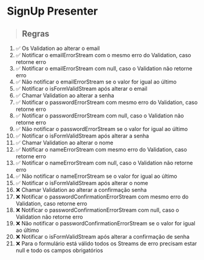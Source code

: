 # SignUp Presenter

> ## Regras
1.  ✅ Os Validation ao alterar o email
2.  ✅ Notificar o emailErrorStream com o mesmo erro do Validation, caso retorne erro
3.  ✅ Notificar o emailErrorStream com null, caso o Validation não retorne erro
4.  ✅ Não notificar o emailErrorStream se o valor for igual ao último
5.  ✅ Notificar o isFormValidStream após alterar o email
6.  ✅ Chamar Validation ao alterar a senha
7.  ✅ Notificar o passwordErrorStream com mesmo erro do Validation, caso retorne erro
8.  ✅ Notificar o passwordErrorStream com null, caso o Validation não retorne erro
9.  ✅ Não notificar o passwordErrorStream se o valor for igual ao último
10.  ✅ Notificar o isFormValidStream após alterar a senha
11.  ✅ Chamar Validation ao alterar o nome
12.  ✅ Notificar o nameErrorStream com mesmo erro do Validation, caso retorne erro
13.  ✅ Notificar o nameErrorStream com null, caso o Validation não retorne erro
14.  ✅ Não notificar o nameErrorStream se o valor for igual ao último
15.  ✅ Notificar o isFormValidStream após alterar o nome
16.  ❌ Chamar Validation ao alterar a confirmação senha
17.  ❌ Notificar o passwordConfirmationErrorStream com mesmo erro do Validation, caso retorne erro
18.  ❌ Notificar o passwordConfirmationErrorStream com null, caso o Validation não retorne erro
19.  ❌ Não notificar o passwordConfirmationErrorStream se o valor for igual ao último
20.  ❌ Notificar o isFormValidStream após alterar a confirmação de senha
21.  ❌ Para o formulário está válido todos os Streams de erro precisam estar null e todo os campos obrigatórios
